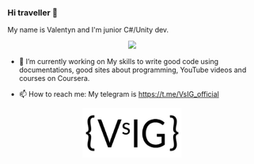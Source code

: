 ### Hi traveller 🌌

My name is Valentyn and I'm junior C#/Unity dev.

<p align="center">
  <img src="https://github-readme-stats.vercel.app/api?username=VsIG-official&count_private=true&show_icons=true&theme=radical" data-canonical-src="https://github-readme-stats.vercel.app/api?username=VsIG-official&count_private=true&show_icons=true&theme=radical" />
</p>

- 🌱 I’m currently working on My skills to write good code using documentations, good sites about programming, YouTube videos and courses on Coursera.

- 📫 How to reach me: My telegram is https://t.me/VsIG_official

<p align="center">
  <img src="https://github.com/VsIG-official/Images/blob/master/LogoFinalWhite.png" data-canonical-src="https://github.com/VsIG-official/Images/blob/master/LogoFinalWhite.png" width="200" height="100" />
</p>
